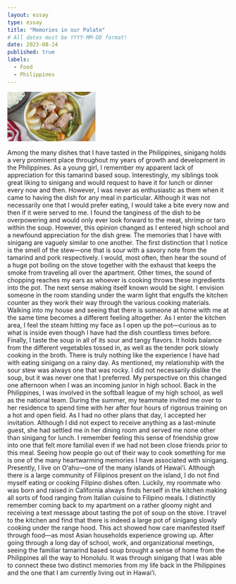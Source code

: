 ```yaml
---
layout: essay
type: essay
title: "Memories in our Palate"
# All dates must be YYYY-MM-DD format!
date: 2023-08-24
published: true
labels:
  - Food
  - Philippines
---
```


<img width="200px" class="rounded float-start pe-4" src="../img/sinigang.jpg">

Among the many dishes that I have tasted in the Philippines, sinigang holds a very prominent place throughout my years of growth and development in the Philippines. As a young girl, I remember my apparent lack of appreciation for this tamarind based soup. Interestingly, my siblings took great liking to sinigang and would request to have it for lunch or dinner every now and then. However, I was never as enthusiastic as them when it came to having the dish for any meal in particular. Although it was not necessarily one that I would prefer eating, I would take a bite every now and then if it were served to me. I found the tanginess of the dish to be overpowering and would only ever look forward to the meat, shrimp or taro within the soup. However, this opinion changed as I entered high school and a newfound appreciation for the dish grew. 
The memories that I have with sinigang are vaguely similar to one another. The first distinction that I notice is the smell of the stew—one that is sour with a savory note from the tamarind and pork respectively. I would, most often, then hear the sound of a huge pot boiling on the stove together with the exhaust that keeps the smoke from traveling all over the apartment. Other times, the sound of chopping reaches my ears as whoever is cooking throws these ingredients into the pot. The next sense making itself known would be sight. I envision someone in the room standing under the warm light that engulfs the kitchen counter as they work their way through the various cooking materials. Walking into my house and seeing that there is someone at home with me at the same time becomes a different feeling altogether. As I enter the kitchen area, I feel the steam hitting my face as I open up the pot—curious as to what is inside even though I have had the dish countless times before. Finally, I taste the soup in all of its sour and tangy flavors. It holds balance from the different vegetables tossed in, as well as the tender pork slowly cooking in the broth. There is truly nothing like the experience I have had with eating sinigang on a rainy day. 
As mentioned, my relationship with the sour stew was always one that was rocky. I did not necessarily dislike the soup, but it was never one that I preferred. My perspective on this changed one afternoon when I was an incoming junior in high school. Back in the Philippines, I was involved in the softball league of my high school, as well as the national team. During the summer, my teammate invited me over to her residence to spend time with her after four hours of rigorous training on a hot and open field. As I had no other plans that day, I accepted her invitation. Although I did not expect to receive anything as a last-minute guest, she had settled me in her dining room and served me none other than sinigang for lunch. I remember feeling this sense of friendship grow into one that felt more familial even if we had not been close friends prior to this meal. Seeing how people go out of their way to cook something for me is one of the many heartwarming memories I have associated with sinigang. 
Presently, I live on O‘ahu—one of the many islands of Hawai‘i. Although there is a large community of Filipinos present on the island, I do not find myself eating or cooking Filipino dishes often. Luckily, my roommate who was born and raised in California always finds herself in the kitchen making all sorts of food ranging from Italian cuisine to Filipino meals. I distinctly remember coming back to my apartment on a rather gloomy night and receiving a text message about tasting the pot of soup on the stove. I travel to the kitchen and find that there is indeed a large pot of sinigang slowly cooking under the range hood. This act showed how care manifested itself through food—as most Asian households experience growing up. After going through a long day of school, work, and organizational meetings, seeing the familiar tamarind based soup brought a sense of home from the Philippines all the way to Honolulu. It was through sinigang that I was able to connect these two distinct memories from my life back in the Philippines and the one that I am currently living out in Hawai‘i.
